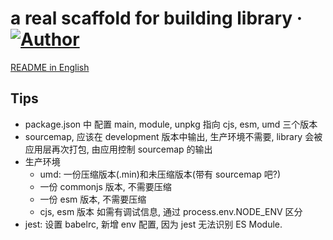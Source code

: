 # a real scaffold for building library &middot; [![Author](https://img.shields.io/badge/Author-leohxj-blue.svg)](http://finalhome.org)

[README in English](README.md)


## Tips
- package.json 中 配置 main, module, unpkg 指向 cjs, esm, umd 三个版本
- sourcemap, 应该在 development 版本中输出, 生产环境不需要, library 会被应用层再次打包, 由应用控制 sourcemap 的输出
- 生产环境
  - umd: 一份压缩版本(.min)和未压缩版本(带有 sourcemap 吧?)
  - 一份 commonjs 版本, 不需要压缩
  - 一份 esm 版本, 不需要压缩
  - cjs, esm 版本 如需有调试信息, 通过 process.env.NODE_ENV 区分
- jest: 设置 babelrc, 新增 env 配置, 因为 jest 无法识别 ES Module.
